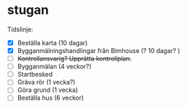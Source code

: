 # stugan
Tidslinje:

- [x] Beställa karta (10 dagar)
- [x] Bygganmälningshandlingar från Bimhouse (? 10 dagar? )
- [ ] ~~Kontrollansvarig? Upprätta kontrollplan.~~
- [ ] Bygganmälan (4 veckor?)
- [ ] Startbesked
- [ ] Gräva rör (1 vecka?)
- [ ] Göra grund  (1 vecka)
- [ ] Beställa hus (6 veckor)

